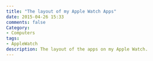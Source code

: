 ```yaml
---
title: "The layout of my Apple Watch Apps"
date: 2015-04-26 15:33
comments: false
Category:
- Computers
tags:
- AppleWatch
description: The layout of the apps on my Apple Watch.
---
```


<!-- c /images/2015/04/watchLayout@2x.PNG I'm not really obsessive, but I hope I don't have to add any new apps to my Apple Watch any time soon. -->

